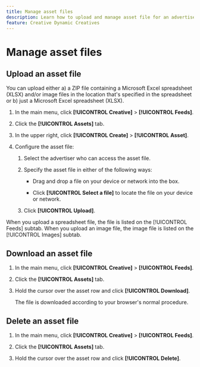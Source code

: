 ```yaml
---
title: Manage asset files
description: Learn how to upload and manage asset file for an advertiser.
feature: Creative Dynamic Creatives
---
```

# Manage asset files

## Upload an asset file

You can upload either a\) a ZIP file containing a Microsoft Excel spreadsheet (XLSX) and/or image files in the location that's specified in the spreadsheet<!-- verify --> or b\) just a Microsoft Excel spreadsheet (XLSX).<!-- I don't think you should upload just plain image files without a spreadsheet, should you? I was able to, but I'm not sure that I can do anything with the image file. Although maybe you might want to update just images, or just other fields in the spreadsheet? I need to clarify this. -->

<!-- From Michelle's doc:

>[!NOTE]
>
>* If you have multiple images, create a single ZIP to upload them. Advertising Creative will automatically unzip the file making each image available.
>* For the best results (!-- why -- check w/Product?--), include 20 or fewer images per ZIP file.

-->

<!-- VERIFY:  You need both a spreadsheet and image files to create a feed template (OR is it to create a catalog OR dynamic ads?) -->

<!-- 

What specific image file types are allowed? And what other requirements? 

What do you do with uploaded image files? Are they connected with a spreadsheet only if they're uploaded with the spreadsheet?

Should I give an example of a spreadsheet?  Or should we have a downloadable example in the UI?

-->

1. In the main menu, click **[!UICONTROL Creative]** > **[!UICONTROL Feeds]**.

1. Click the **[!UICONTROL Assets]** tab.

1. In the upper right, click  **[!UICONTROL Create]** >  **[!UICONTROL Asset]**.

1. Configure the asset file:

   1. Select the advertiser who can access the asset file.

   1. Specify the asset file in either of the following ways:

      * Drag and drop a file on your device or network into the box.
      
      * Click **[!UICONTROL Select a file]** to locate the file on your device or network.

   1. Click **[!UICONTROL Upload]**.

When you upload a spreadsheet file<!-- ?? -->, the file is listed on the [!UICONTROL Feeds] subtab. When you upload an image file, the image file is listed on the [!UICONTROL Images] subtab.

## Download an asset file

1. In the main menu, click **[!UICONTROL Creative]** > **[!UICONTROL Feeds]**.

1. Click the **[!UICONTROL Assets]** tab.

1. Hold the cursor over the asset row and click **[!UICONTROL Download]**.

   The file is downloaded according to your browser's normal procedure.

## Delete an asset file

1. In the main menu, click **[!UICONTROL Creative]** > **[!UICONTROL Feeds]**.

1. Click the **[!UICONTROL Assets]** tab.

1. Hold the cursor over the asset row and click **[!UICONTROL Delete]**.
